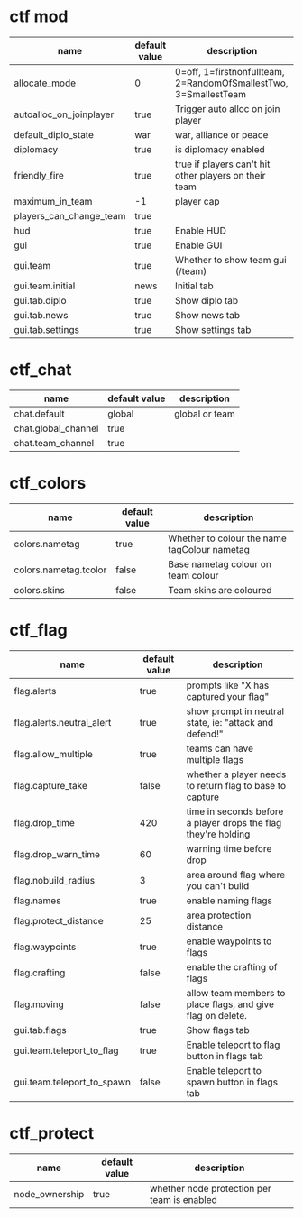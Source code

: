 # ctf mod

| name                       | default value | description                                                      |
| -------------------------- | ------------- | ---------------------------------------------------------------- |
| allocate_mode              | 0             | 0=off, 1=firstnonfullteam, 2=RandomOfSmallestTwo, 3=SmallestTeam |
| autoalloc_on_joinplayer    | true          | Trigger auto alloc on join player                                |
| default_diplo_state        | war           | war, alliance or peace                                           |
| diplomacy                  | true          | is diplomacy enabled                                             |
| friendly_fire              | true          | true if players can't hit other players on their team            |
| maximum_in_team            | -1            | player cap                                                       |
| players_can_change_team    | true          |                                                                  |
| hud                        | true          | Enable HUD                                                       |
| gui                        | true          | Enable GUI                                                       |
| gui.team                   | true          | Whether to show team gui (/team)                                 |
| gui.team.initial           | news          | Initial tab                                                      |
| gui.tab.diplo              | true          | Show diplo tab                                                   |
| gui.tab.news               | true          | Show news tab                                                    |
| gui.tab.settings           | true          | Show settings tab                                                |

# ctf_chat

| name                       | default value | description                                                      |
| -------------------------- | ------------- | ---------------------------------------------------------------- |
| chat.default               | global        | global or team                                                   |
| chat.global_channel        | true          |                                                                  |
| chat.team_channel          | true          |                                                                  |

# ctf_colors

| name                       | default value | description                                                      |
| -------------------------- | ------------- | ---------------------------------------------------------------- |
| colors.nametag             | true          | Whether to colour the name tagColour nametag                     |
| colors.nametag.tcolor      | false         | Base nametag colour on team colour                               |
| colors.skins               | false         | Team skins are coloured                                          |

# ctf_flag

| name                       | default value | description                                                      |
| -------------------------- | ------------- | ---------------------------------------------------------------- |
| flag.alerts                | true          | prompts like "X has captured your flag"                          |
| flag.alerts.neutral_alert  | true          | show prompt in neutral state, ie: "attack and defend!"           |
| flag.allow_multiple        | true          | teams can have multiple flags                                    |
| flag.capture_take          | false         | whether a player needs to return flag to base to capture         |
| flag.drop_time             | 420           | time in seconds before a player drops the flag they're holding   |
| flag.drop_warn_time        | 60            | warning time before drop                                         |
| flag.nobuild_radius        | 3             | area around flag where you can't build                           |
| flag.names                 | true          | enable naming flags                                              |
| flag.protect_distance      | 25            | area protection distance                                         |
| flag.waypoints             | true          | enable waypoints to flags                                        |
| flag.crafting              | false         | enable the crafting of flags                                     |
| flag.moving                | false         | allow team members to place flags, and give flag on delete.      |
| gui.tab.flags              | true          | Show flags tab                                                   |
| gui.team.teleport_to_flag  | true          | Enable teleport to flag button in flags tab                      |
| gui.team.teleport_to_spawn | false         | Enable teleport to spawn button in flags tab                     |

# ctf_protect

| name                       | default value | description                                                      |
| -------------------------- | ------------- | ---------------------------------------------------------------- |
| node_ownership             | true          | whether node protection per team is enabled
